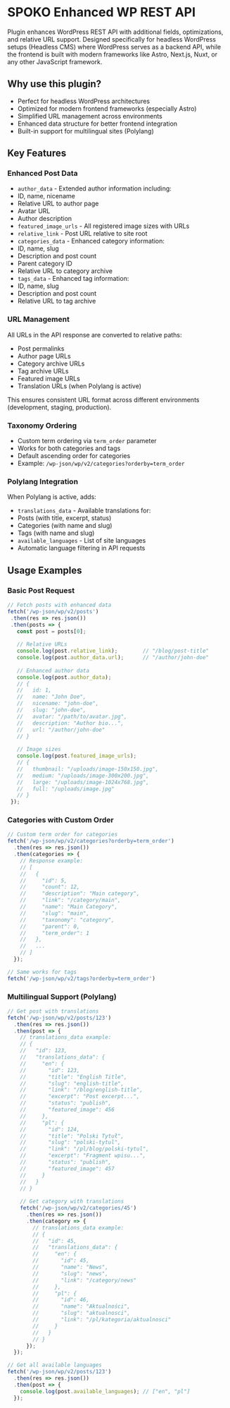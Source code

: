 # SPOKO Enhanced WP REST API

Plugin enhances WordPress REST API with additional fields, optimizations, and relative URL support. Designed specifically for headless WordPress setups (Headless CMS) where WordPress serves as a backend API, while the frontend is built with modern frameworks like Astro, Next.js, Nuxt, or any other JavaScript framework.

## Why use this plugin?
- Perfect for headless WordPress architectures
- Optimized for modern frontend frameworks (especially Astro)
- Simplified URL management across environments
- Enhanced data structure for better frontend integration
- Built-in support for multilingual sites (Polylang)

## Key Features

### Enhanced Post Data
- `author_data` - Extended author information including:
 - ID, name, nicename
 - Relative URL to author page
 - Avatar URL
 - Author description
- `featured_image_urls` - All registered image sizes with URLs
- `relative_link` - Post URL relative to site root
- `categories_data` - Enhanced category information:
 - ID, name, slug
 - Description and post count
 - Parent category ID
 - Relative URL to category archive
- `tags_data` - Enhanced tag information:
 - ID, name, slug
 - Description and post count
 - Relative URL to tag archive

### URL Management
All URLs in the API response are converted to relative paths:
- Post permalinks
- Author page URLs
- Category archive URLs
- Tag archive URLs
- Featured image URLs
- Translation URLs (when Polylang is active)

This ensures consistent URL format across different environments (development, staging, production).

### Taxonomy Ordering
- Custom term ordering via `term_order` parameter
- Works for both categories and tags
- Default ascending order for categories
- Example: `/wp-json/wp/v2/categories?orderby=term_order`

### Polylang Integration
When Polylang is active, adds:
- `translations_data` - Available translations for:
 - Posts (with title, excerpt, status)
 - Categories (with name and slug)
 - Tags (with name and slug)
- `available_languages` - List of site languages
- Automatic language filtering in API requests

## Usage Examples

### Basic Post Request
```javascript
// Fetch posts with enhanced data
fetch('/wp-json/wp/v2/posts')
 .then(res => res.json())
 .then(posts => {
   const post = posts[0];
   
   // Relative URLs
   console.log(post.relative_link);        // "/blog/post-title"
   console.log(post.author_data.url);      // "/author/john-doe"
   
   // Enhanced author data
   console.log(post.author_data);
   // {
   //   id: 1,
   //   name: "John Doe",
   //   nicename: "john-doe",
   //   slug: "john-doe",
   //   avatar: "/path/to/avatar.jpg",
   //   description: "Author bio...",
   //   url: "/author/john-doe"
   // }
   
   // Image sizes
   console.log(post.featured_image_urls);
   // {
   //   thumbnail: "/uploads/image-150x150.jpg",
   //   medium: "/uploads/image-300x200.jpg",
   //   large: "/uploads/image-1024x768.jpg",
   //   full: "/uploads/image.jpg"
   // }
 });
```

### Categories with Custom Order

```javascript
// Custom term order for categories
fetch('/wp-json/wp/v2/categories?orderby=term_order')
  .then(res => res.json())
  .then(categories => {
    // Response example:
    // [
    //   {
    //     "id": 5,
    //     "count": 12,
    //     "description": "Main category",
    //     "link": "/category/main",
    //     "name": "Main Category",
    //     "slug": "main",
    //     "taxonomy": "category",
    //     "parent": 0,
    //     "term_order": 1
    //   },
    //   ...
    // ]
  });

// Same works for tags
fetch('/wp-json/wp/v2/tags?orderby=term_order')
```

### Multilingual Support (Polylang)

```javascript
// Get post with translations
fetch('/wp-json/wp/v2/posts/123')
  .then(res => res.json())
  .then(post => {
    // translations_data example:
    // {
    //   "id": 123,
    //   "translations_data": {
    //     "en": {
    //       "id": 123,
    //       "title": "English Title",
    //       "slug": "english-title",
    //       "link": "/blog/english-title",
    //       "excerpt": "Post excerpt...",
    //       "status": "publish",
    //       "featured_image": 456
    //     },
    //     "pl": {
    //       "id": 124,
    //       "title": "Polski Tytuł",
    //       "slug": "polski-tytul",
    //       "link": "/pl/blog/polski-tytul",
    //       "excerpt": "Fragment wpisu...",
    //       "status": "publish",
    //       "featured_image": 457
    //     }
    //   }
    // }
    
    // Get category with translations
    fetch('/wp-json/wp/v2/categories/45')
      .then(res => res.json())
      .then(category => {
        // translations_data example:
        // {
        //   "id": 45,
        //   "translations_data": {
        //     "en": {
        //       "id": 45,
        //       "name": "News",
        //       "slug": "news",
        //       "link": "/category/news"
        //     },
        //     "pl": {
        //       "id": 46,
        //       "name": "Aktualności",
        //       "slug": "aktualnosci",
        //       "link": "/pl/kategoria/aktualnosci"
        //     }
        //   }
        // }
      });
  });

// Get all available languages
fetch('/wp-json/wp/v2/posts/123')
  .then(res => res.json())
  .then(post => {
    console.log(post.available_languages); // ["en", "pl"]
  });
```